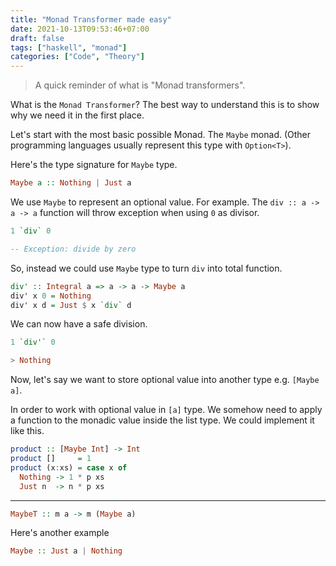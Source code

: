 ```yaml
---
title: "Monad Transformer made easy"
date: 2021-10-13T09:53:46+07:00
draft: false
tags: ["haskell", "monad"]
categories: ["Code", "Theory"]
---
```


> A quick reminder of what is "Monad transformers".

What is the `Monad Transformer`? The best way to understand this is to show why we need it in the first place.

Let's start with the most basic possible Monad. The `Maybe` monad. (Other programming languages usually represent this type with `Option<T>`).

Here's the type signature for `Maybe` type.

```hs
Maybe a :: Nothing | Just a
```

We use `Maybe` to represent an optional value. For example. The `div :: a -> a -> a` function will throw exception when using `0` as divisor.

```hs
1 `div` 0

-- Exception: divide by zero
```
So, instead we could use `Maybe` type to turn `div` into total function.

```hs
div' :: Integral a => a -> a -> Maybe a
div' x 0 = Nothing
div' x d = Just $ x `div` d
```
We can now have a safe division.

```hs
1 `div'` 0

> Nothing
```

Now, let's say we want to store optional value into another type e.g. `[Maybe a]`.

In order to work with optional value in `[a]` type. We somehow need to apply a function to the monadic value inside the list type. We could implement it like this.

```hs
product :: [Maybe Int] -> Int
product []     = 1
product (x:xs) = case x of
  Nothing -> 1 * p xs
  Just n  -> n * p xs
```
---

```hs
MaybeT :: m a -> m (Maybe a)
```

Here's another example

```hs
Maybe :: Just a | Nothing
```
